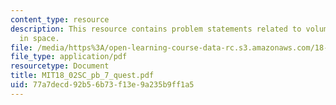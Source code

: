 ```yaml
---
content_type: resource
description: This resource contains problem statements related to volumes and determinants
  in space.
file: /media/https%3A/open-learning-course-data-rc.s3.amazonaws.com/18-02sc-multivariable-calculus-fall-2010/77a7decd92b56b73f13e9a235b9ff1a5_MIT18_02SC_pb_7_quest.pdf
file_type: application/pdf
resourcetype: Document
title: MIT18_02SC_pb_7_quest.pdf
uid: 77a7decd-92b5-6b73-f13e-9a235b9ff1a5
---
```

